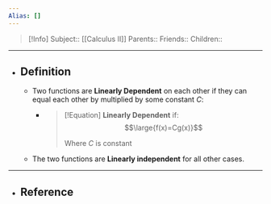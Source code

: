 ```yaml
---
Alias: []
---
```

> [!Info]
> Subject:: [[Calculus II]]
> Parents:: 
> Friends:: 
> Children:: 
---
- ## Definition
	- Two functions are **Linearly Dependent** on each other if they can equal each other by multiplied by some constant $C$:
		- > [!Equation]
		  > **Linearly Dependent** if:
		  > $$\large{f(x)=Cg(x)}$$
		  > 
		  > Where $C$ is constant
	- The two functions are **Linearly independent** for all other cases.
---
- ## Reference